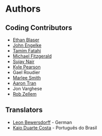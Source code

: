 # Authors

## Coding Contributors
- [Ethan Blaser](https://github.com/blaserethan)
- [John Engelke](https://github.com/jpl-jengelke)
- [Tamim Fatahi](https://github.com/tamimfatahi)
- [Michael Fitzgerald](https://github.com/mfitzasp)
- [Sujay Nair](https://github.com/sujaynair03)
- [Kyle Pearson](https://github.com/pearsonkyle)
- Gael Roudier
- [Marlee Smith](https://github.com/mjs2369)
- [Aaron Tran](https://github.com/FuwaFuwaKamiSama)
- Jon Varghese
- [Rob Zellem](https://github.com/rzellem)

## Translators
- [Leon Bewersdorff](https://github.com/LeonBew) - German
- [Kaio Duarte Costa](https://github.com/kaiodcosta) - Português do Brasil
